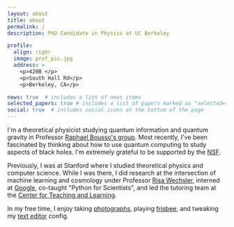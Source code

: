 ```yaml
---
layout: about
title: about
permalink: /
description: PhD Candidate in Physics at UC Berkeley

profile:
  align: righr
  image: prof_pic.jpg
  address: >
    <p>420B </p>
    <p>South Hall Rd</p>
    <p>Berkeley, CA</p>

news: true  # includes a list of news items
selected_papers: true # includes a list of papers marked as "selected={true}"
social: true  # includes social icons at the bottom of the page
---
```



I'm a theoretical physicist studying quantum information and quantum gravity in Professor [Raphael Bousso's group][lightsheet]. 
Most recently, I've been fascinated by thinking about how to use quantum computing to study aspects of black holes. 
I'm extremely grateful to be supported by the [NSF][grfp].

Previously, I was at Stanford where I studied theoretical physics and computer science. While I was there, I did research at the intersection of machine learning and cosmology under Professor [Risa Wechsler][risa], interned at [Google][google], co-taught "Python for Scientists", and led the tutoring team at the [Center for Teaching and Learning][ctl].


In my free time, I enjoy taking [photographs][portfolio], playing [frisbee][ugmo], and tweaking my [text editor][doom] config.

[lightsheet]: https://lightsheet.berkeley.edu
[bctp]: https://bctp.berkeley.edu/
[risa]: http://risa.stanford.edu/
[google]: https://www.google.com/
[ctl]: https://vptl.stanford.edu/
[portfolio]: https://vipasu.myportfolio.com

[ugmo]: https://www.facebook.com/CalMensUltimate/
[doom]: https://github.com/hlissner/doom-emacs
[grfp]: https://www.nsfgrfp.org
